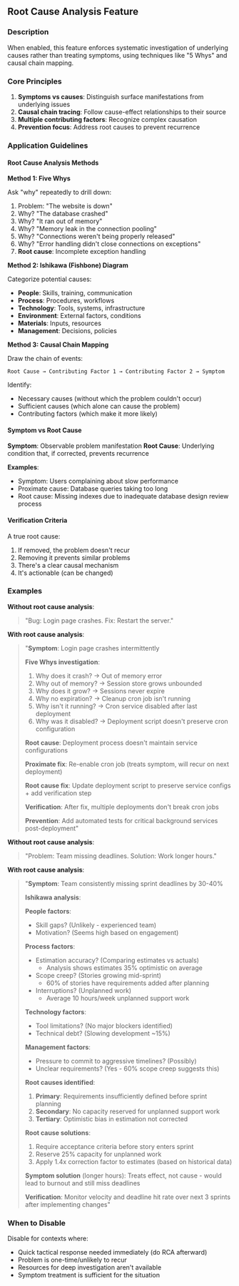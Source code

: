 ## Root Cause Analysis Feature

### Description

When enabled, this feature enforces systematic investigation of underlying causes rather than treating symptoms, using techniques like "5 Whys" and causal chain mapping.

### Core Principles

1. **Symptoms vs causes**: Distinguish surface manifestations from underlying issues
2. **Causal chain tracing**: Follow cause-effect relationships to their source
3. **Multiple contributing factors**: Recognize complex causation
4. **Prevention focus**: Address root causes to prevent recurrence

### Application Guidelines

#### Root Cause Analysis Methods

**Method 1: Five Whys**

Ask "why" repeatedly to drill down:

1. Problem: "The website is down"
2. Why? "The database crashed"
3. Why? "It ran out of memory"
4. Why? "Memory leak in the connection pooling"
5. Why? "Connections weren't being properly released"
6. Why? "Error handling didn't close connections on exceptions"
7. **Root cause**: Incomplete exception handling

**Method 2: Ishikawa (Fishbone) Diagram**

Categorize potential causes:
- **People**: Skills, training, communication
- **Process**: Procedures, workflows
- **Technology**: Tools, systems, infrastructure
- **Environment**: External factors, conditions
- **Materials**: Inputs, resources
- **Management**: Decisions, policies

**Method 3: Causal Chain Mapping**

Draw the chain of events:
```
Root Cause → Contributing Factor 1 → Contributing Factor 2 → Symptom
```

Identify:
- Necessary causes (without which the problem couldn't occur)
- Sufficient causes (which alone can cause the problem)
- Contributing factors (which make it more likely)

#### Symptom vs Root Cause

**Symptom**: Observable problem manifestation
**Root Cause**: Underlying condition that, if corrected, prevents recurrence

**Examples**:
- Symptom: Users complaining about slow performance
- Proximate cause: Database queries taking too long
- Root cause: Missing indexes due to inadequate database design review process

#### Verification Criteria

A true root cause:
1. If removed, the problem doesn't recur
2. Removing it prevents similar problems
3. There's a clear causal mechanism
4. It's actionable (can be changed)

### Examples

**Without root cause analysis**:
> "Bug: Login page crashes. Fix: Restart the server."

**With root cause analysis**:
> "**Symptom**: Login page crashes intermittently
> 
> **Five Whys investigation**:
> 1. Why does it crash? → Out of memory error
> 2. Why out of memory? → Session store grows unbounded
> 3. Why does it grow? → Sessions never expire
> 4. Why no expiration? → Cleanup cron job isn't running
> 5. Why isn't it running? → Cron service disabled after last deployment
> 6. Why was it disabled? → Deployment script doesn't preserve cron configuration
> 
> **Root cause**: Deployment process doesn't maintain service configurations
> 
> **Proximate fix**: Re-enable cron job (treats symptom, will recur on next deployment)
> 
> **Root cause fix**: Update deployment script to preserve service configs + add verification step
> 
> **Verification**: After fix, multiple deployments don't break cron jobs
> 
> **Prevention**: Add automated tests for critical background services post-deployment"

**Without root cause analysis**:
> "Problem: Team missing deadlines. Solution: Work longer hours."

**With root cause analysis**:
> "**Symptom**: Team consistently missing sprint deadlines by 30-40%
> 
> **Ishikawa analysis**:
> 
> **People factors**:
> - Skill gaps? (Unlikely - experienced team)
> - Motivation? (Seems high based on engagement)
> 
> **Process factors**:
> - Estimation accuracy? (Comparing estimates vs actuals)
>   - Analysis shows estimates 35% optimistic on average
> - Scope creep? (Stories growing mid-sprint)
>   - 60% of stories have requirements added after planning
> - Interruptions? (Unplanned work)
>   - Average 10 hours/week unplanned support work
> 
> **Technology factors**:
> - Tool limitations? (No major blockers identified)
> - Technical debt? (Slowing development ~15%)
> 
> **Management factors**:
> - Pressure to commit to aggressive timelines? (Possibly)
> - Unclear requirements? (Yes - 60% scope creep suggests this)
> 
> **Root causes identified**:
> 1. **Primary**: Requirements insufficiently defined before sprint planning
> 2. **Secondary**: No capacity reserved for unplanned support work
> 3. **Tertiary**: Optimistic bias in estimation not corrected
> 
> **Root cause solutions**:
> 1. Require acceptance criteria before story enters sprint
> 2. Reserve 25% capacity for unplanned work
> 3. Apply 1.4x correction factor to estimates (based on historical data)
> 
> **Symptom solution** (longer hours): Treats effect, not cause - would lead to burnout and still miss deadlines
> 
> **Verification**: Monitor velocity and deadline hit rate over next 3 sprints after implementing changes"

### When to Disable

Disable for contexts where:
- Quick tactical response needed immediately (do RCA afterward)
- Problem is one-time/unlikely to recur
- Resources for deep investigation aren't available
- Symptom treatment is sufficient for the situation

